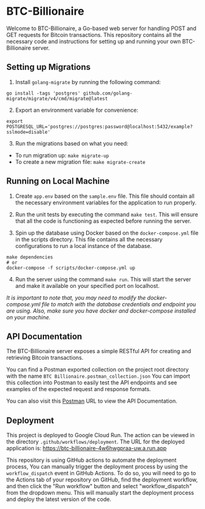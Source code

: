 # BTC-Billionaire

Welcome to BTC-Billionaire, a Go-based web server for handling POST and GET requests for Bitcoin transactions. This repository contains all the necessary code and instructions for setting up and running your own BTC-Billionaire server.

## Setting up Migrations
1. Install `golang-migrate` by running the following command:
```shell
go install -tags 'postgres' github.com/golang-migrate/migrate/v4/cmd/migrate@latest
```

2. Export an environment variable for convenience:
```shell
export POSTGRESQL_URL='postgres://postgres:password@localhost:5432/example?sslmode=disable'
```

3. Run the migrations based on what you need:

- To run migration up: `make migrate-up`
- To create a new migration file: `make migrate-create`

## Running on Local Machine
1. Create `app.env` based on the `sample.env` file. This file should contain all the necessary environment variables for the application to run properly.

2. Run the unit tests by executing the command `make test`. This will ensure that all the code is functioning as expected before running the server.

3. Spin up the database using Docker based on the `docker-compose.yml` file in the scripts directory. This file contains all the necessary configurations to run a local instance of the database.
```shell
make dependencies
# or
docker-compose -f scripts/docker-compose.yml up
```
4. Run the server using the command `make run`. This will start the server and make it available on your specified port on localhost.

<em>It is important to note that, you may need to modify the docker-compose.yml file to match with the database credentials and endpoint you are using. Also, make sure you have docker and docker-compose installed on your machine.</em>

## API Documentation
The BTC-Billionaire server exposes a simple RESTful API for creating and retrieving Bitcoin transactions.

You can find a Postman exported collection on the project root directory with the name `BTC Billionaire.postman_collection.json` You can import this collection into Postman to easily test the API endpoints and see examples of the expected request and response formats.

You can also visit this [Postman](https://documenter.getpostman.com/view/9584176/2s8ZDSbk2B) URL to view the API Documentation.

## Deployment
This project is deployed to Google Cloud Run. The action can be viewed in the directory `.github/workflows/deployment`. The URL for the deployed application is: https://btc-billionaire-4w6hwgpraa-uw.a.run.app

This repository is using GitHub actions to automate the deployment process, You can manually trigger the deployment process by using the `workflow_dispatch` event in GitHub Actions. To do so, you will need to go to the Actions tab of your repository on GitHub, find the deployment workflow, and then click the "Run workflow" button and select "workflow_dispatch" from the dropdown menu. This will manually start the deployment process and deploy the latest version of the code.
